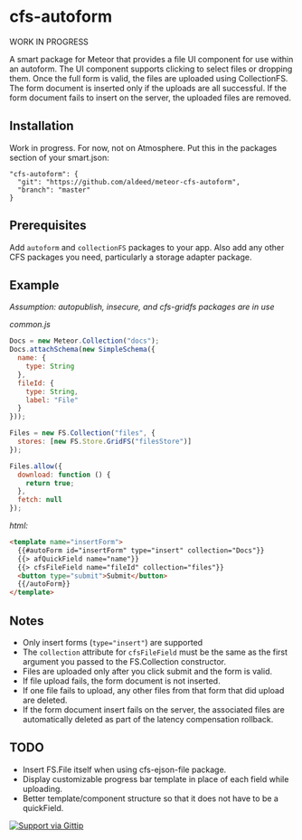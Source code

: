 cfs-autoform
=========================

WORK IN PROGRESS

A smart package for Meteor that provides a file UI component for use within an autoform. The UI component supports clicking to select files or dropping them. Once the full form is valid, the files are uploaded using CollectionFS. The form document is inserted only if the uploads are all successful. If the form document fails to insert on the server, the uploaded files are removed.

## Installation

Work in progress. For now, not on Atmosphere. Put this in the packages section of your smart.json:

```
"cfs-autoform": {
  "git": "https://github.com/aldeed/meteor-cfs-autoform",
  "branch": "master"
}
```

## Prerequisites

Add `autoform` and `collectionFS` packages to your app. Also add any other CFS packages you need, particularly a storage adapter package.

## Example

*Assumption: autopublish, insecure, and cfs-gridfs packages are in use*

*common.js*

```js
Docs = new Meteor.Collection("docs");
Docs.attachSchema(new SimpleSchema({
  name: {
    type: String
  },
  fileId: {
    type: String,
    label: "File"
  }
}));

Files = new FS.Collection("files", {
  stores: [new FS.Store.GridFS("filesStore")]
});

Files.allow({
  download: function () {
    return true;
  },
  fetch: null
});
```

*html:*

```html
<template name="insertForm">
  {{#autoForm id="insertForm" type="insert" collection="Docs"}}
  {{> afQuickField name="name"}}
  {{> cfsFileField name="fileId" collection="files"}}
  <button type="submit">Submit</button>
  {{/autoForm}}
</template>
```

## Notes

* Only insert forms (`type="insert"`) are supported
* The `collection` attribute for `cfsFileField` must be the same as the first argument you passed to the FS.Collection constructor.
* Files are uploaded only after you click submit and the form is valid.
* If file upload fails, the form document is not inserted.
* If one file fails to upload, any other files from that form that did upload are deleted.
* If the form document insert fails on the server, the associated files are automatically deleted as part of the latency compensation rollback.

## TODO

* Insert FS.File itself when using cfs-ejson-file package.
* Display customizable progress bar template in place of each field while uploading.
* Better template/component structure so that it does not have to be a quickField.

[![Support via Gittip](https://rawgithub.com/twolfson/gittip-badge/0.2.0/dist/gittip.png)](https://www.gittip.com/aldeed/)
